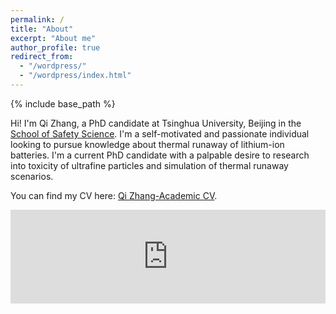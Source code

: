 ```yaml
---
permalink: /
title: "About"
excerpt: "About me"
author_profile: true
redirect_from: 
  - "/wordpress/"
  - "/wordpress/index.html"
---
```


{% include base_path %}

Hi! I'm Qi Zhang, a PhD candidate at Tsinghua University, Beijing in the [School of Safety Science](https://www.ssafs.tsinghua.edu.cn/index.htm). I'm a self-motivated and passionate individual looking to pursue knowledge about thermal runaway of lithium-ion batteries. I'm a current PhD candidate with a palpable desire to research into toxicity of ultrafine particles and simulation of thermal runaway scenarios.

You can find my CV here: [Qi Zhang-Academic CV](../assets/cv-zq-v2.pdf).

<embed src="https://zekkiec.github.io/cv-zq-v2.pdf" type="application/pdf" width="100%" />
